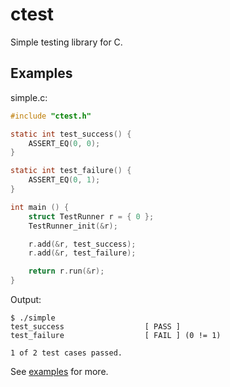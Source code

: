 # ctest
Simple testing library for C.

## Examples

simple.c:

```C
#include "ctest.h"

static int test_success() {
    ASSERT_EQ(0, 0);
}

static int test_failure() {
    ASSERT_EQ(0, 1);
}

int main () {
    struct TestRunner r = { 0 };
    TestRunner_init(&r);

    r.add(&r, test_success);
    r.add(&r, test_failure);

    return r.run(&r);
}
```

Output:

```
$ ./simple 
test_success                  [ PASS ]
test_failure                  [ FAIL ] (0 != 1)

1 of 2 test cases passed.
```

See [examples](examples) for more.
